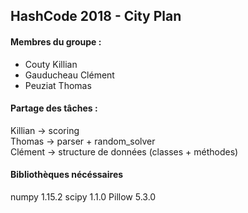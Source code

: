 ## HashCode 2018 - City Plan

#### Membres du groupe :
* Couty Killian
* Gauducheau Clément
* Peuziat Thomas



#### Partage des tâches :

Killian -> scoring <br/>
Thomas -> parser + random_solver<br/>
Clément -> structure de données (classes + méthodes)<br/>

#### Bibliothèques nécéssaires

numpy 1.15.2
scipy 1.1.0
Pillow 5.3.0